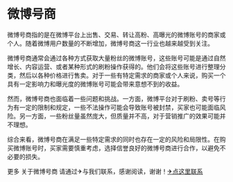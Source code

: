 # 微博号商

微博号商指的是在微博平台上出售、交易、转让高粉、高曝光的微博账号的商家或个人。随着微博用户数量的不断增加，微博号商这一行业也越来越受到关注。

微博号商通常会通过各种方式获取大量粉丝的微博账号，这些账号可能是通过自然增长、内容运营、或者某种形式的刷粉操作获得的。他们会将这些账号进行整理分类，然后以各种价格进行售卖。对于一些有特定需求的商家或个人来说，购买一个具有一定影响力和曝光度的微博账号可能会带来意想不到的收益。

然而，微博号商也面临着一些问题和挑战。一方面，微博平台对于刷粉、卖号等行为有一定的限制和规定，一些不法操作可能会导致账号被封禁，买家也可能面临风险。另一方面，一些粉丝量虽然庞大，但质量并不高，对于营销推广的效果可能并不理想。

综合来看，微博号商在满足一些特定需求的同时也存在一定的风险和局限性。在购买微博账号时，买家需要慎重考虑，选择信誉良好的微博号商进行合作，以避免不必要的损失。

更多 关于微博号商 请通过✈与我们联系，感谢阅读，谢谢！[✈点这里联系](https://abc.k02.cc)